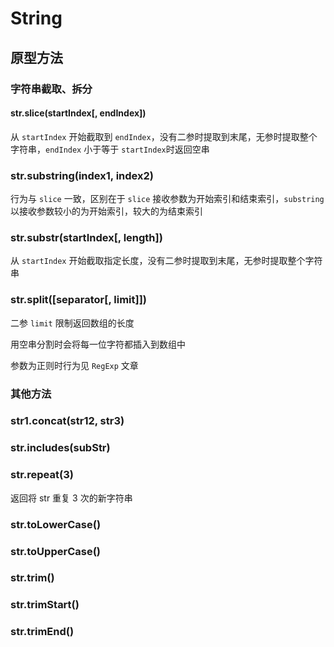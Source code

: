 <author-info date="1631095530159"></author-info>

# String

## 原型方法

### 字符串截取、拆分

#### str.slice(startIndex[, endIndex])

从 `startIndex` 开始截取到 `endIndex`，没有二参时提取到末尾，无参时提取整个字符串，`endIndex` 小于等于 `startIndex`时返回空串

### str.substring(index1, index2)

行为与 `slice` 一致，区别在于 `slice` 接收参数为开始索引和结束索引，`substring` 以接收参数较小的为开始索引，较大的为结束索引

### str.substr(startIndex[, length])

从 `startIndex` 开始截取指定长度，没有二参时提取到末尾，无参时提取整个字符串

### str.split([separator[, limit]])

二参 `limit` 限制返回数组的长度

用空串分割时会将每一位字符都插入到数组中

参数为正则时行为见 `RegExp` 文章

### 其他方法

### str1.concat(str12, str3)

### str.includes(subStr)

### str.repeat(3)

返回将 str 重复 3 次的新字符串

### str.toLowerCase()

### str.toUpperCase()

### str.trim()

### str.trimStart()

### str.trimEnd()
